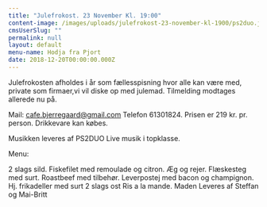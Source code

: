 ```yaml
---
title: "Julefrokost. 23 November Kl. 19:00"
content-image: /images/uploads/julefrokost-23-november-kl-1900/ps2duo.jpg
cmsUserSlug: ""
permalink: null
layout: default
menu-name: Hodja fra Pjort
date: 2018-12-20T00:00:00.000Z
---
```


Julefrokosten afholdes i år som fællesspisning hvor alle kan være med, private som firmaer,vi vil diske op med julemad. 
Tilmelding modtages allerede nu på.

Mail: cafe.bjerregaard@gmail.com
Telefon 61301824.
Prisen er 219 kr. pr. person.
Drikkevare kan købes.

Musikken leveres af PS2DUO Live musik i topklasse.

Menu: 

2 slags sild.
Fiskefilet med remoulade og citron.
Æg og rejer.
Flæskesteg med surt.
Roastbeef med tilbehør.
Leverpostej med bacon og champignon.
Hj. frikadeller med surt
2 slags ost
Ris a la mande.
Maden Leveres af 
Steffan og Mai-Britt
